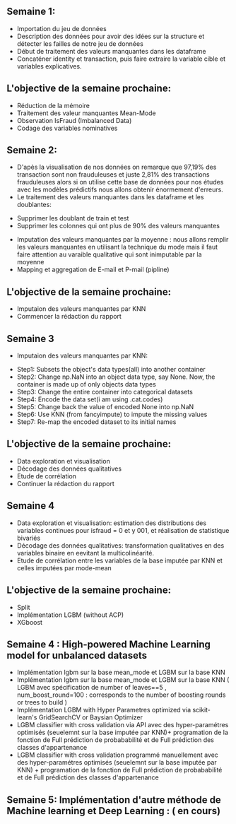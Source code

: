 ## Semaine 1:
- Importation du jeu de données
- Description des données pour avoir des idées sur la structure et détecter les failles de notre jeu de données
- Début de traitement des valeurs manquantes dans les dataframe
- Concaténer identity et transaction, puis faire extraire la variable cible et variables explicatives.

## L'objective de la semaine prochaine:
- Réduction de la mémoire
- Traitement des valeur manquantes Mean-Mode
- Observation IsFraud (Imbalanced Data)
- Codage des variables nominatives

## Semaine 2:
- D'apès la visualisation de nos données on remarque que 97,19% des transaction sont non frauduleuses et juste 2,81% des transactions frauduleuses alors si on utilise cette base de données pour nos études avec les modèles prédictifs nous allons obtenir énormement d'erreurs.
- Le traitement des valeurs manquantes dans les dataframe et les doublantes:
 * Supprimer les doublant de train et test
 * Supprimer les colonnes qui ont plus de 90% des valeurs manquantes
 - Imputation des valeurs manquantes par la moyenne : nous allons remplir les valeurs manquantes en utilisant la technique du mode mais il faut faire attention au varaible qualitative qui sont inimputable par la moyenne
 -  Mapping et aggregation de E-mail et P-mail (pipline)

## L'objective de la semaine prochaine:
- Imputaion des valeurs manquantes par KNN 
- Commencer la rédaction du rapport

## Semaine 3
- Imputaion des valeurs manquantes par KNN:
* Step1: Subsets the object's data types(all) into another container
* Step2: Change np.NaN into an object data type, say None. Now, the container is made up of only objects data types
* Step3: Change the entire container into categorical datasets
* Step4: Encode the data set(i am using .cat.codes)
* Step5: Change back the value of encoded None into np.NaN
* Step6: Use KNN (from fancyimpute) to impute the missing values
* Step7: Re-map the encoded dataset to its initial names

## L'objective de la semaine prochaine:
- Data exploration et visualisation
- Décodage des données qualitatives
- Etude de corrélation  
 - Continuer la rédaction du rapport 
 
## Semaine 4
- Data exploration et visualisation: estimation des distributions des variables continues pour isfraud = 0 et y 001, et réalisation de statistique bivariés
- Décodage des données qualitatives: transformation qualitatives en des variables binaire en eevitant la multicolinéarité.
- Etude de corrélation entre les variables de la base imputée par KNN et celles imputées par mode-mean

## L'objective de la semaine prochaine:
- Split
- Implémentation LGBM (without ACP)
- XGboost

## Semaine 4 : High-powered Machine Learning model for unbalanced datasets
- Implémentation lgbm sur la base mean_mode et LGBM sur la base KNN
- Implémentation lgbm sur la base mean_mode et LGBM sur la base KNN  ( LGBM avec spécification de number of leaves==5 , num_boost_round=100 : corresponds to the number of boosting rounds or trees to build )
- Implémentation LGBM with Hyper Parametres optimized via scikit-learn's GridSearchCV or Baysian Optimizer 
- LGBM classifier with cross validation via API avec des hyper-paramétres optimisés (seuelemnt sur la base imputée par KNN)+ programation de la fonction de Full prédiction de probababilité et de Full prédiction des classes d'appartenance
- LGBM classifier with cross validation programmé manuellement avec des hyper-paramétres optimisés (seuelemnt sur la base imputée par KNN) + programation de la fonction de Full prédiction de probababilité et de Full prédiction des classes d'appartenance

## Semaine 5: Implémentation d'autre méthode de Machine learning et Deep Learning : ( en cours)
